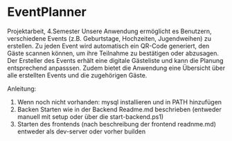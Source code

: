 # EventPlanner
Projektarbeit, 4.Semester
Unsere Anwendung ermöglicht es Benutzern, verschiedene Events (z.B. Geburtstage, Hochzeiten, Jugendweihen) zu erstellen. 
Zu jeden Event wird automatisch ein QR-Code generiert, den Gäste scannen können, um ihre Teilnahme zu bestätigen oder abzusagen. 
Der Ersteller des Events erhält eine digitale Gästeliste und kann die Planung entsprechend anpasssen. Zudem bietet die Anwendung eine Übersicht über alle erstellten Events und die zugehörigen Gäste.

Anleitung:
1. Wenn noch nicht vorhanden: mysql installieren und in PATH hinzufügen
2. Backen Starten wie in der Backend Readme.md beschrieben (entweder manuell mit setup oder über die start-backend.ps1)
4. Starten des frontends (nach beschreibung der frontend readnme.md) entweder als dev-server oder vorher builden 